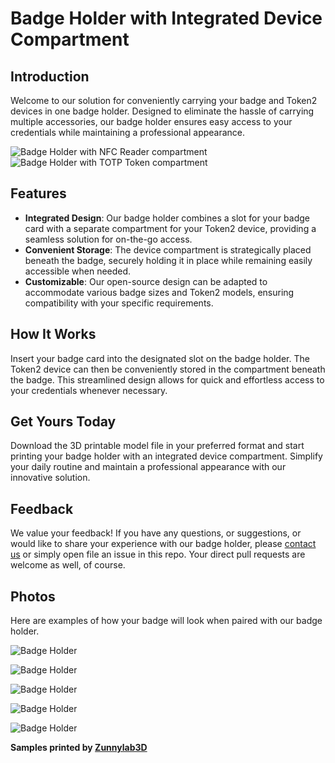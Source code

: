 # Badge Holder with Integrated Device Compartment

## Introduction
Welcome to our solution for conveniently carrying your badge and Token2 devices in one badge holder. Designed to eliminate the hassle of carrying multiple accessories, our badge holder ensures easy access to your credentials while maintaining a professional appearance.

![Badge Holder with NFC Reader compartment](https://www.token2.swiss/img/3DBadgeHolder/r/model.png)
![Badge Holder with TOTP Token compartment](https://www.token2.swiss/img/aCAI0f.jpg)

## Features
- **Integrated Design**: Our badge holder combines a slot for your badge card with a separate compartment for your Token2 device, providing a seamless solution for on-the-go access.
- **Convenient Storage**: The device compartment is strategically placed beneath the badge, securely holding it in place while remaining easily accessible when needed.
- **Customizable**: Our open-source design can be adapted to accommodate various badge sizes and Token2 models, ensuring compatibility with your specific requirements.

## How It Works
Insert your badge card into the designated slot on the badge holder. The Token2 device can then be conveniently stored in the compartment beneath the badge. This streamlined design allows for quick and effortless access to your credentials whenever necessary.

## Get Yours Today
Download the 3D printable model file in your preferred format and start printing your badge holder with an integrated device  compartment. Simplify your daily routine and maintain a professional appearance with our innovative solution.

## Feedback
We value your feedback! If you have any questions, or suggestions, or would like to share your experience with our badge holder, please [contact us](https://www.token2/swiss/contact) or simply open file an issue in this repo. Your direct pull requests are welcome as well, of course.
 
## Photos
Here are examples of how your badge will look when paired with our badge holder. 

![Badge Holder](https://www.token2.swiss/img/3DBadgeHolder/r/IMG_5537.jpg)

![Badge Holder](https://www.token2.swiss/img/3DBadgeHolder/r/IMG_5538.jpg)

![Badge Holder](https://www.token2.swiss/img/3DBadgeHolder/r/IMG_5539.jpg)

![Badge Holder](https://www.token2.swiss/img/3DBadgeHolder/r/IMG_5540.jpg)

![Badge Holder](https://www.token2.swiss/img/3DBadgeHolder/r/IMG_5541.jpg)


__Samples printed by [Zunnylab3D](https://www.zummylab3d.fr/)__

